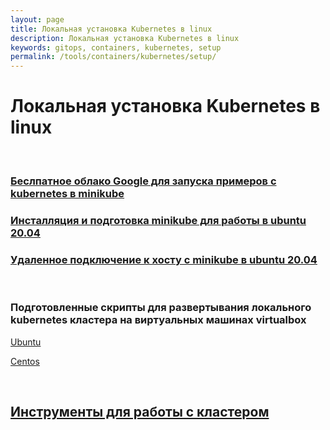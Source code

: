 ```yaml
---
layout: page
title: Локальная установка Kubernetes в linux
description: Локальная установка Kubernetes в linux
keywords: gitops, containers, kubernetes, setup
permalink: /tools/containers/kubernetes/setup/
---
```


# Локальная установка Kubernetes в linux

<br/>

### [Беслпатное облако Google для запуска примеров с kubernetes в minikube](/tools/clouds/google/google-cloud-shell/setup/)

### [Инсталляция и подготовка minikube для работы в ubuntu 20.04](/tools/containers/kubernetes/minikube/setup/)

### [Удаленное подключение к хосту с minikube в ubuntu 20.04](/tools/containers/kubernetes/minikube/setup/remote-connection-docker/)

<br/>

### Подготовленные скрипты для развертывания локального kubernetes кластера на виртуальных машинах virtualbox

[Ubuntu](https://github.com/webmakaka/vagrant-kubernetes-3-node-cluster-ubuntu-20.04)

[Centos](https://github.com/webmakaka/vagrant-kubernetes-3-node-cluster-centos7)

<br/>

## [Инструменты для работы с кластером](/tools/containers/kubernetes/tools/)
